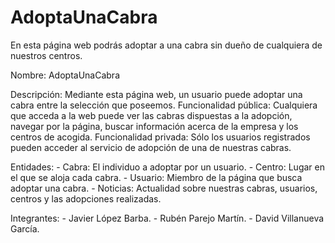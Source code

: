 # AdoptaUnaCabra
En esta página web podrás adoptar a una cabra sin dueño de cualquiera de nuestros centros.

Nombre: AdoptaUnaCabra

Descripción: Mediante esta página web, un usuario puede adoptar una cabra entre la selección que poseemos. 
            Funcionalidad pública: Cualquiera que acceda a la web puede ver las cabras dispuestas a la adopción, navegar por la página, buscar información acerca de la empresa y los centros de acogida.
            Funcionalidad privada: Sólo los usuarios registrados pueden acceder al servicio de adopción de una de nuestras cabras.
            
Entidades: 
           - Cabra: El individuo a adoptar por un usuario.
           - Centro: Lugar en el que se aloja cada cabra.
           - Usuario: Miembro de la página que busca adoptar una cabra.
           - Noticias: Actualidad sobre nuestras cabras, usuarios, centros y las adopciones realizadas.

Integrantes: 
            - Javier López Barba.
            - Rubén Parejo Martín.
            - David Villanueva García.
            
            
